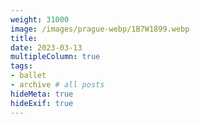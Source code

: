 ```yaml
---
weight: 31000
image: /images/prague-webp/1B7W1899.webp
title:
date: 2023-03-13
multipleColumn: true
tags:
- ballet
- archive # all posts
hideMeta: true
hideExif: true
---
```

